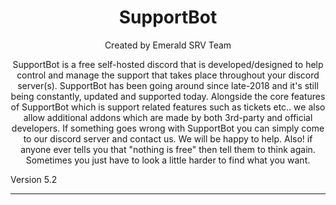 <h1 align="center">SupportBot</h1>
<p align="center">Created by Emerald SRV Team</p>
<p align="center"> SupportBot is a free self-hosted discord that is developed/designed to help control and manage the support that takes place throughout your discord server(s). SupportBot has been going around since late-2018 and it's still being constantly, updated and supported today. Alongside the core features of SupportBot which is support related features such as tickets etc.. we also allow additional addons which are made by both 3rd-party and official developers. If something goes wrong with SupportBot you can simply come to our discord server and contact us. We will be happy to help. Also! if anyone ever tells you that "nothing is free" then tell them to think again. Sometimes you just have to look a little harder to find what you want.</p>
Version 5.2
<hr>
